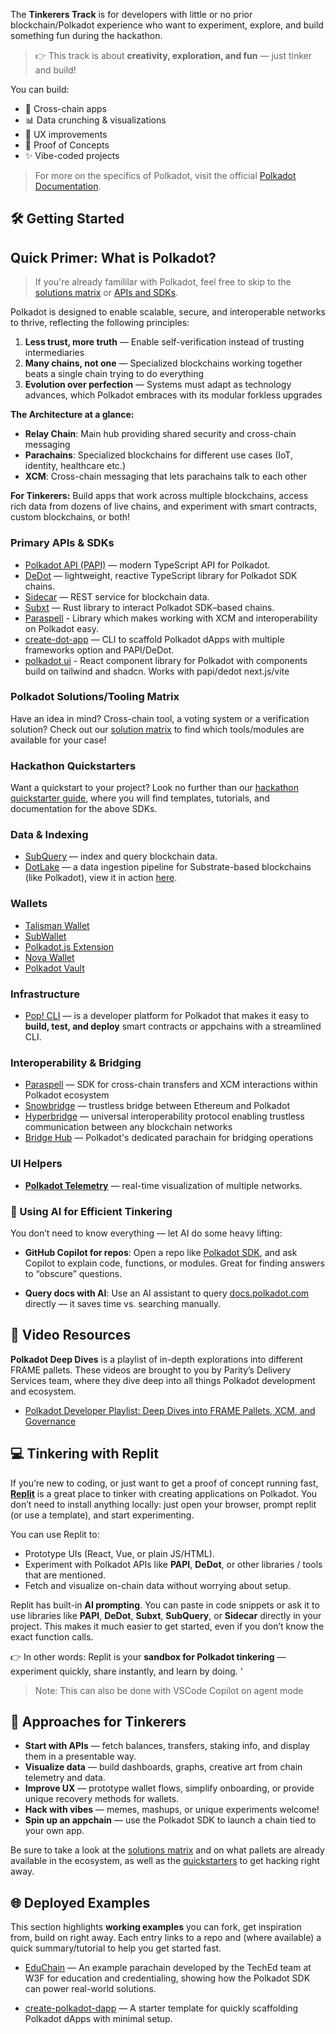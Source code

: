 The **Tinkerers Track** is for developers with little or no prior blockchain/Polkadot experience who want to experiment, explore, and build something fun during the hackathon.

> 👉 This track is about **creativity, exploration, and fun** — just tinker and build!  

You can build:  

- 🌉 Cross-chain apps  
- 📊 Data crunching & visualizations  
- 🎨 UX improvements  
- 🧪 Proof of Concepts  
- ✨ Vibe-coded projects  

> For more on the specifics of Polkadot, visit the official [Polkadot Documentation](https://docs.polkadot.com/polkadot-protocol/).

## 🛠️ Getting Started  

## Quick Primer: What is Polkadot?

> If you're already famililar with Polkadot, feel free to skip to the [solutions matrix](#polkadot-solutionstooling-matrix) or [APIs and SDKs](#primary-apis--sdks).

Polkadot is designed to enable scalable, secure, and interoperable networks to thrive, reflecting the following principles:

1. **Less trust, more truth** — Enable self-verification instead of trusting intermediaries
2. **Many chains, not one** — Specialized blockchains working together beats a single chain trying to do everything
3. **Evolution over perfection** — Systems must adapt as technology advances, which Polkadot embraces with its modular forkless upgrades

**The Architecture at a glance:**

- **Relay Chain**: Main hub providing shared security and cross-chain messaging
- **Parachains**: Specialized blockchains for different use cases (IoT, identity, healthcare etc.)
- **XCM**: Cross-chain messaging that lets parachains talk to each other

**For Tinkerers:** Build apps that work across multiple blockchains, access rich data from dozens of live chains, and experiment with smart contracts, custom blockchains, or both!

### Primary APIs & SDKs  

- [Polkadot API (PAPI)](https://papi.how/) — modern TypeScript API for Polkadot.  
- [DeDot](https://docs.polkadot.com/develop/toolkit/api-libraries/dedot) — lightweight, reactive TypeScript library for Polkadot SDK chains.
- [Sidecar](https://github.com/paritytech/substrate-api-sidecar) — REST service for blockchain data.  
- [Subxt](https://github.com/paritytech/subxt) — Rust library to interact Polkadot SDK–based chains.
- [Paraspell](https://paraspell.github.io/docs/)  - Library which makes working with XCM and interoperability on Polkadot easy.
- [create-dot-app](https://github.com/preschian/create-dot-app) — CLI to scaffold Polkadot dApps with multiple frameworks option and PAPI/DeDot.
- [polkadot ui](https://polkadot-ui.com) - React component library for Polkadot with components build on tailwind and shadcn. Works with papi/dedot next.js/vite

### Polkadot Solutions/Tooling Matrix

Have an idea in mind? Cross-chain tool, a voting system or a verification solution? Check out our [solution matrix](./tinkerer-materials/solution-matrix.md) to find which tools/modules are available for your case!

### Hackathon Quickstarters

Want a quickstart to your project? Look no further than our [hackathon quickstarter guide](./tinkerer-materials/quickstarters.md), where you will find templates, tutorials, and documentation for the above SDKs.

### Data & Indexing  

- [SubQuery](https://subquery.network/) — index and query blockchain data.  
- [DotLake](https://github.com/paritytech/dotlake-community) — a data ingestion pipeline for Substrate-based blockchains (like Polkadot), view it in action [here](https://data.parity.io).

### Wallets

- [Talisman Wallet](https://www.talisman.xyz/)  
- [SubWallet](https://subwallet.app/)
- [Polkadot.js Extension](https://polkadot.js.org/extension/)
- [Nova Wallet](https://novawallet.io/)
- [Polkadot Vault](https://vault.novasama.io/)  

### Infrastructure  

- [Pop! CLI](https://onpop.io/) — is a developer platform for Polkadot that makes it easy to **build, test, and deploy** smart contracts or appchains with a streamlined CLI.

### Interoperability & Bridging

- [Paraspell](https://paraspell.github.io/docs/) — SDK for cross-chain transfers and XCM interactions within Polkadot ecosystem
- [Snowbridge](https://docs.snowbridge.network/) — trustless bridge between Ethereum and Polkadot
- [Hyperbridge](https://docs.hyperbridge.network/) — universal interoperability protocol enabling trustless communication between any blockchain networks
- [Bridge Hub](https://wiki.polkadot.network/docs/learn-bridge-hub) — Polkadot's dedicated parachain for bridging operations

### UI Helpers  

- [**Polkadot Telemetry**](https://telemetry.polkadot.io/) — real-time visualization of multiple networks.

### 🤖 Using AI for Efficient Tinkering  

You don’t need to know everything — let AI do some heavy lifting:  

- **GitHub Copilot for repos**: Open a repo like [Polkadot SDK](https://github.com/paritytech/polkadot-sdk), and ask Copilot to explain code, functions, or modules. Great for finding answers to “obscure” questions.  

- **Query docs with AI**: Use an AI assistant to query [docs.polkadot.com](https://docs.polkadot.com/) directly — it saves time vs. searching manually.  


## 🎥 Video Resources

**Polkadot Deep Dives** is a playlist of in-depth explorations into different FRAME pallets. These videos are brought to you by Parity’s Delivery Services team, where they dive deep into all things Polkadot development and ecosystem.

- [Polkadot Developer Playlist: Deep Dives into FRAME Pallets, XCM, and Governance](https://www.youtube.com/playlist?list=PLOyWqupZ-WGsfnlpkk0KWX3uS4yg6ZztG)

## 💻 Tinkering with Replit  

If you’re new to coding, or just want to get a proof of concept running fast, [**Replit**](https://replit.com/) is a great place to tinker with creating applications on Polkadot. You don’t need to install anything locally: just open your browser, prompt replit (or use a template), and start experimenting.  

You can use Replit to:  
- Prototype UIs (React, Vue, or plain JS/HTML).  
- Experiment with Polkadot APIs like **PAPI**, **DeDot**, or other libraries / tools that are mentioned.
- Fetch and visualize on-chain data without worrying about setup.  

 Replit has built-in **AI prompting**. You can paste in code snippets or ask it to use libraries like **PAPI**, **DeDot**, **Subxt**, **SubQuery**, or **Sidecar** directly in your project. This makes it much easier to get started, even if you don’t know the exact function calls.  

👉 In other words: Replit is your **sandbox for Polkadot tinkering** — experiment quickly, share instantly, and learn by doing.    '

> Note: This can also be done with VSCode Copilot on agent mode

## 🚀 Approaches for Tinkerers  

- **Start with APIs** — fetch balances, transfers, staking info, and display them in a presentable way.
- **Visualize data** — build dashboards, graphs, creative art from chain telemetry and data.
- **Improve UX** — prototype wallet flows, simplify onboarding, or provide unique recovery methods for wallets.  
- **Hack with vibes** — memes, mashups, or unique experiments welcome!  
- **Spin up an appchain** — use the Polkadot SDK to launch a chain tied to your own app.  
  
Be sure to take a look at the [solutions matrix](./tinkerer-materials/solution-matrix.md) and on what pallets are already available in the ecosystem, as well as the [quickstarters](./tinkerer-materials/quickstarters.md) to get hacking right away.

## 🌐 Deployed Examples

This section highlights **working examples** you can fork, get inspiration from, build on right away. Each entry links to a repo and (where available) a quick summary/tutorial to help you get started fast.  

- [EduChain](https://github.com/w3f/educhain) — An example parachain developed by the TechEd team at W3F for education and credentialing, showing how the Polkadot SDK can power real-world solutions.

- [create-polkadot-dapp](https://github.com/paritytech/create-polkadot-dapp) — A starter template for quickly scaffolding Polkadot dApps with minimal setup.
